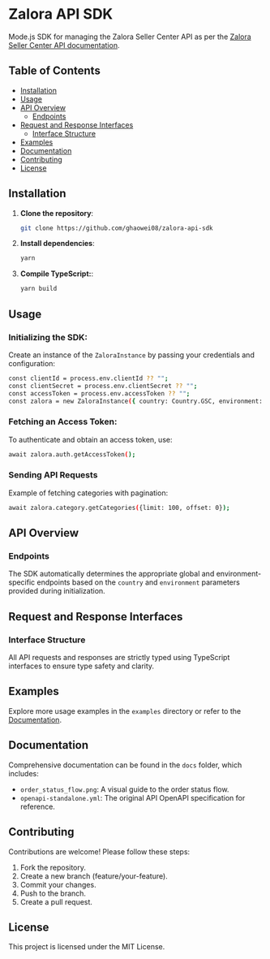 # Zalora API SDK

Mode.js SDK for managing the Zalora Seller Center API as per the [Zalora Seller Center API documentation](https://sellercenter-api.zalora.com/docs/).

## Table of Contents

- [Installation](#installation)
- [Usage](#usage)
- [API Overview](#api-overview)
  - [Endpoints](#endpoints)
- [Request and Response Interfaces](#request-and-response-interfaces)
  - [Interface Structure](#interface-structure)
- [Examples](#examples)
- [Documentation](#documentation)
- [Contributing](#contributing)
- [License](#license)

## Installation

1. **Clone the repository**:
   ```bash
   git clone https://github.com/ghaowei08/zalora-api-sdk
   ```
2. **Install dependencies**:
   ```bash
   yarn
   ```
3. **Compile TypeScript:**:
   ```bash
   yarn build
   ```

## Usage

### Initializing the SDK:

Create an instance of the `ZaloraInstance` by passing your credentials and configuration:

```bash
const clientId = process.env.clientId ?? "";
const clientSecret = process.env.clientSecret ?? "";
const accessToken = process.env.accessToken ?? "";
const zalora = new ZaloraInstance({ country: Country.GSC, environment: Environment.Production, clientId, clientSecret, accessToken });
```

### Fetching an Access Token:

To authenticate and obtain an access token, use:

```bash
await zalora.auth.getAccessToken();
```

### Sending API Requests

Example of fetching categories with pagination:

```bash
await zalora.category.getCategories({limit: 100, offset: 0});
```

## API Overview

### Endpoints

The SDK automatically determines the appropriate global and environment-specific endpoints based on the `country` and `environment` parameters provided during initialization.

## Request and Response Interfaces

### Interface Structure

All API requests and responses are strictly typed using TypeScript interfaces to ensure type safety and clarity.

## Examples

Explore more usage examples in the `examples` directory or refer to the [Documentation](#documentation).

## Documentation

Comprehensive documentation can be found in the `docs` folder, which includes:

- `order_status_flow.png`: A visual guide to the order status flow.
- `openapi-standalone.yml`: The original API OpenAPI specification for reference.

## Contributing

Contributions are welcome! Please follow these steps:

1. Fork the repository.
2. Create a new branch (feature/your-feature).
3. Commit your changes.
4. Push to the branch.
5. Create a pull request.

## License

This project is licensed under the MIT License.
